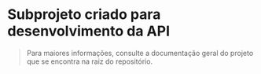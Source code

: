 # Subprojeto criado para desenvolvimento da API

> Para maiores informações, consulte a documentação geral do projeto que se encontra na raiz do repositório.